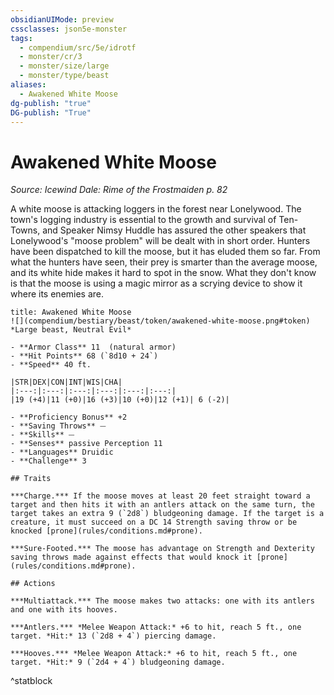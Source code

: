 ```yaml
---
obsidianUIMode: preview
cssclasses: json5e-monster
tags:
  - compendium/src/5e/idrotf
  - monster/cr/3
  - monster/size/large
  - monster/type/beast
aliases:
  - Awakened White Moose
dg-publish: "true"
DG-publish: "True"
---
```

# Awakened White Moose
*Source: Icewind Dale: Rime of the Frostmaiden p. 82*  

A white moose is attacking loggers in the forest near Lonelywood. The town's logging industry is essential to the growth and survival of Ten-Towns, and Speaker Nimsy Huddle has assured the other speakers that Lonelywood's "moose problem" will be dealt with in short order. Hunters have been dispatched to kill the moose, but it has eluded them so far. From what the hunters have seen, their prey is smarter than the average moose, and its white hide makes it hard to spot in the snow. What they don't know is that the moose is using a magic mirror as a scrying device to show it where its enemies are.

```ad-statblock
title: Awakened White Moose
![](compendium/bestiary/beast/token/awakened-white-moose.png#token)
*Large beast, Neutral Evil*

- **Armor Class** 11  (natural armor)
- **Hit Points** 68 (`8d10 + 24`)
- **Speed** 40 ft.

|STR|DEX|CON|INT|WIS|CHA|
|:---:|:---:|:---:|:---:|:---:|:---:|
|19 (+4)|11 (+0)|16 (+3)|10 (+0)|12 (+1)| 6 (-2)|

- **Proficiency Bonus** +2
- **Saving Throws** ⏤
- **Skills** ⏤
- **Senses** passive Perception 11
- **Languages** Druidic
- **Challenge** 3

## Traits

***Charge.*** If the moose moves at least 20 feet straight toward a target and then hits it with an antlers attack on the same turn, the target takes an extra 9 (`2d8`) bludgeoning damage. If the target is a creature, it must succeed on a DC 14 Strength saving throw or be knocked [prone](rules/conditions.md#prone).

***Sure-Footed.*** The moose has advantage on Strength and Dexterity saving throws made against effects that would knock it [prone](rules/conditions.md#prone).

## Actions

***Multiattack.*** The moose makes two attacks: one with its antlers and one with its hooves.

***Antlers.*** *Melee Weapon Attack:* +6 to hit, reach 5 ft., one target. *Hit:* 13 (`2d8 + 4`) piercing damage.

***Hooves.*** *Melee Weapon Attack:* +6 to hit, reach 5 ft., one target. *Hit:* 9 (`2d4 + 4`) bludgeoning damage.
```
^statblock